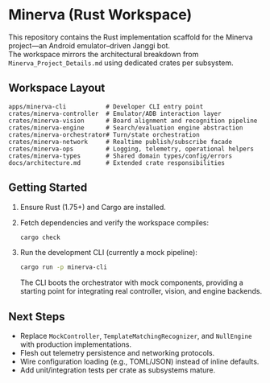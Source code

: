 # Minerva (Rust Workspace)

This repository contains the Rust implementation scaffold for the Minerva project—an Android emulator–driven Janggi bot.  
The workspace mirrors the architectural breakdown from `Minerva_Project_Details.md` using dedicated crates per subsystem.

## Workspace Layout

```
apps/minerva-cli           # Developer CLI entry point
crates/minerva-controller  # Emulator/ADB interaction layer
crates/minerva-vision      # Board alignment and recognition pipeline
crates/minerva-engine      # Search/evaluation engine abstraction
crates/minerva-orchestrator# Turn/state orchestration
crates/minerva-network     # Realtime publish/subscribe facade
crates/minerva-ops         # Logging, telemetry, operational helpers
crates/minerva-types       # Shared domain types/config/errors
docs/architecture.md       # Extended crate responsibilities
```

## Getting Started

1. Ensure Rust (1.75+) and Cargo are installed.
2. Fetch dependencies and verify the workspace compiles:

   ```bash
   cargo check
   ```

3. Run the development CLI (currently a mock pipeline):

   ```bash
   cargo run -p minerva-cli
   ```

   The CLI boots the orchestrator with mock components, providing a starting point for integrating real controller, vision, and engine backends.

## Next Steps

- Replace `MockController`, `TemplateMatchingRecognizer`, and `NullEngine` with production implementations.
- Flesh out telemetry persistence and networking protocols.
- Wire configuration loading (e.g., TOML/JSON) instead of inline defaults.
- Add unit/integration tests per crate as subsystems mature.
